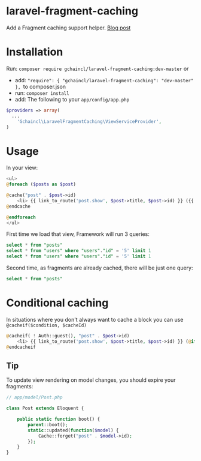 laravel-fragment-caching
========================

Add a Fragment caching support helper. [Blog post](http://gustaf.espontanea.io/blog/2014/02/09/laravel-fragment-caching)

Installation
============

Run: `composer require gchaincl/laravel-fragment-caching:dev-master`
or
 * add: 	`"require": { "gchaincl/laravel-fragment-caching": "dev-master" }, `to composer.json
 * run: `composer install`
 * add: The following to your `app/config/app.php`
```php
$providers => array(
  ...
 	'Gchaincl\LaravelFragmentCaching\ViewServiceProvider',
)
``` 


Usage
=====

In your view:
```php
<ul>
@foreach ($posts as $post)

@cache("post" . $post->id)
    <li> {{ link_to_route('post.show', $post->title, $post->id) }} ({{ $post->user->username }})</li>
@endcache

@endforeach
</ul>
```

First time we load that view, Framework will run 3 queries:
```sql
select * from "posts"
select * from "users" where "users"."id" = '5' limit 1
select * from "users" where "users"."id" = '5' limit 1
```

Second time, as fragments are already cached, there will be just one query:
```sql
select * from "posts"
```

Conditional caching
===================

In situations where you don't always want to cache a block you can use `@cacheif($condition, $cacheId)`

```php
@cacheif( ! Auth::guest(), "post" . $post->id)
    <li> {{ link_to_route('post.show', $post->title, $post->id) }} (@if (Auth::guest()) {{ $post->user->username }} @else {{ $post->user->email }} @endif)</li>
@endcacheif
```

Tip
---

To update view rendering on model changes, you should expire your fragments:

```php
// app/model/Post.php

class Post extends Eloquent {

    public static function boot() {
        parent::boot();
        static::updated(function($model) {
            Cache::forget("post" . $model->id);
        });
    }
}
```
